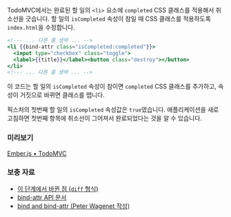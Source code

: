 TodoMVC에서는 완료된 할 일의 `<li>` 요소에 `completed` CSS 클래스를 적용해서 취소선을 긋습니다. 할 일의 `isCompleted` 속성이 참일 때 CSS 클래스를 적용하도록 `index.html`을 수정합니다.

```handlebars
<!--- ... 다른 줄 생략 ... -->
<li {{bind-attr class="isCompleted:completed"}}>
  <input type="checkbox" class="toggle">
  <label>{{title}}</label><button class="destroy"></button>
</li>
<!--- ... 다른 줄 생략 ... -->
```

이 코드는 할 일의 `isCompleted` 속성이 참이면 `completed` CSS 클래스를 추가하고, 속성이 거짓으로 바뀌면 클래스를 뗍니다.

픽스처의 첫번째 할 일의 `isCompleted` 속성값은 `true`였습니다. 애플리케이션을 새로 고침하면 첫번째 항목에 취소선이 그어져서 완료되었다는 것을 알 수 있습니다.

### 미리보기
<a class="jsbin-embed" href="http://jsbin.com/oKuwomo/1/embed?live">Ember.js • TodoMVC</a><script src="http://static.jsbin.com/js/embed.js"></script>
  
### 보충 자료

  * [이 단계에서 바뀐 점 (`diff` 형식)](https://github.com/emberjs/quickstart-code-sample/commit/b15e5deffc41cf5ba4161808c7f46a283dc2277f)
  * [bind-attr API 문서](/api/classes/Ember.Handlebars.helpers.html#method_bind-attr)
  * [bind and bind-attr (Peter Wagenet 작성)](http://www.emberist.com/2012/04/06/bind-and-bindattr.html)
